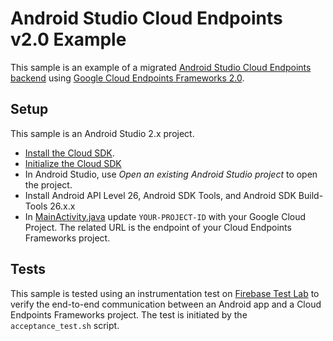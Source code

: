 # Android Studio Cloud Endpoints v2.0 Example

This sample is an example of a migrated [Android Studio Cloud Endpoints backend](https://cloud.google.com/tools/android-studio/app_engine/add_module)
using [Google Cloud Endpoints Frameworks 2.0](https://cloud.google.com/endpoints/docs/frameworks/java/about-cloud-endpoints-frameworks).

## Setup

This sample is an Android Studio 2.x project.

* [Install the Cloud SDK](https://cloud.google.com/sdk/docs/).
* [Initialize the Cloud SDK](https://cloud.google.com/sdk/docs/initializing)
* In Android Studio, use *Open an existing Android Studio project* to open the project.
* Install Android API Level 26, Android SDK Tools, and  Android SDK Build-Tools 26.x.x
* In [MainActivity.java](app/src/main/java/com/example/migration/endpoints/app/MainActivity.java)
update `YOUR-PROJECT-ID` with your Google Cloud Project. The related URL is the endpoint
of your Cloud Endpoints Frameworks project.

## Tests

This sample is tested using an instrumentation test on [Firebase Test Lab](https://firebase.google.com/docs/test-lab/)
to verify the end-to-end communication between an Android app and
a Cloud Endpoints Frameworks project. The test is initiated by
the `acceptance_test.sh` script.
